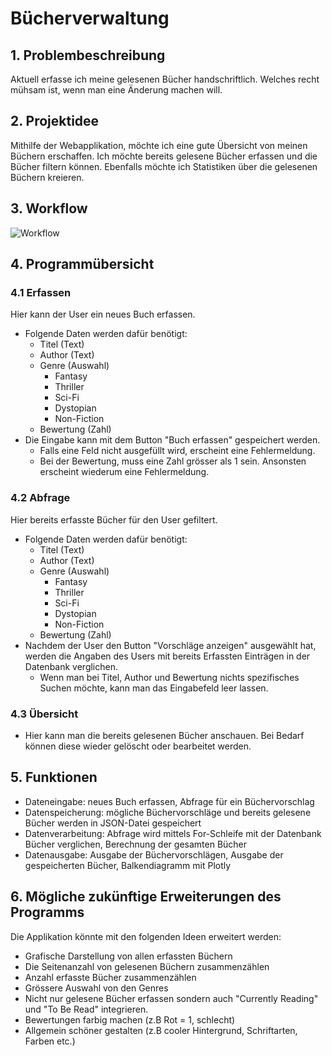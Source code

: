 # Bücherverwaltung 
## 1. Problembeschreibung
Aktuell erfasse ich meine gelesenen Bücher handschriftlich. Welches recht mühsam ist, wenn man eine Änderung machen will.
## 2. Projektidee
Mithilfe der Webapplikation, möchte ich eine gute Übersicht von meinen Büchern erschaffen. Ich möchte bereits gelesene Bücher erfassen und die Bücher filtern können. Ebenfalls möchte ich Statistiken über die gelesenen Büchern kreieren. 
## 3. Workflow
![Workflow](bücherverwaltung/static/images/Workflow.jpg)
## 4. Programmübersicht
### 4.1 Erfassen
Hier kann der User ein neues Buch erfassen.
- Folgende Daten werden dafür benötigt: 
    - Titel (Text)
    - Author (Text)
    - Genre (Auswahl)
      - Fantasy
      - Thriller
      - Sci-Fi
      - Dystopian
      - Non-Fiction
    - Bewertung (Zahl)
- Die Eingabe kann mit dem Button "Buch erfassen" gespeichert werden. 
  - Falls eine Feld nicht ausgefüllt wird, erscheint eine Fehlermeldung.
  - Bei der Bewertung, muss eine Zahl grösser als 1 sein. Ansonsten erscheint wiederum eine Fehlermeldung.
### 4.2 Abfrage
Hier bereits erfasste Bücher für den User gefiltert.
- Folgende Daten werden dafür benötigt:
  - Titel (Text)
  - Author (Text)
  - Genre (Auswahl)
    - Fantasy
    - Thriller
    - Sci-Fi
    - Dystopian
    - Non-Fiction
  - Bewertung (Zahl)
- Nachdem der User den Button "Vorschläge anzeigen" ausgewählt hat, werden die Angaben des Users mit bereits Erfassten Einträgen in der Datenbank verglichen.
  - Wenn man bei Titel, Author und Bewertung nichts spezifisches Suchen möchte, kann man das Eingabefeld leer lassen.
### 4.3 Übersicht
- Hier kann man die bereits gelesenen Bücher anschauen. Bei Bedarf können diese wieder gelöscht oder bearbeitet werden.
## 5. Funktionen 
- Dateneingabe: neues Buch erfassen, Abfrage für ein Büchervorschlag
- Datenspeicherung: mögliche Büchervorschläge und bereits gelesene Bücher werden in JSON-Datei gespeichert
- Datenverarbeitung: Abfrage wird mittels For-Schleife mit der Datenbank Bücher verglichen, Berechnung der gesamten Bücher
- Datenausgabe: Ausgabe der Büchervorschlägen, Ausgabe der gespeicherten Bücher, Balkendiagramm mit Plotly
## 6. Mögliche zukünftige Erweiterungen des Programms
Die Applikation könnte mit den folgenden Ideen erweitert werden:
- Grafische Darstellung von allen erfassten Büchern 
- Die Seitenanzahl von gelesenen Büchern zusammenzählen
- Anzahl erfasste Bücher zusammenzählen
- Grössere Auswahl von den Genres 
- Nicht nur gelesene Bücher erfassen sondern auch "Currently Reading" und "To Be Read" integrieren.
- Bewertungen farbig machen (z.B Rot = 1, schlecht)
- Allgemein schöner gestalten (z.B cooler Hintergrund, Schriftarten, Farben etc.)
